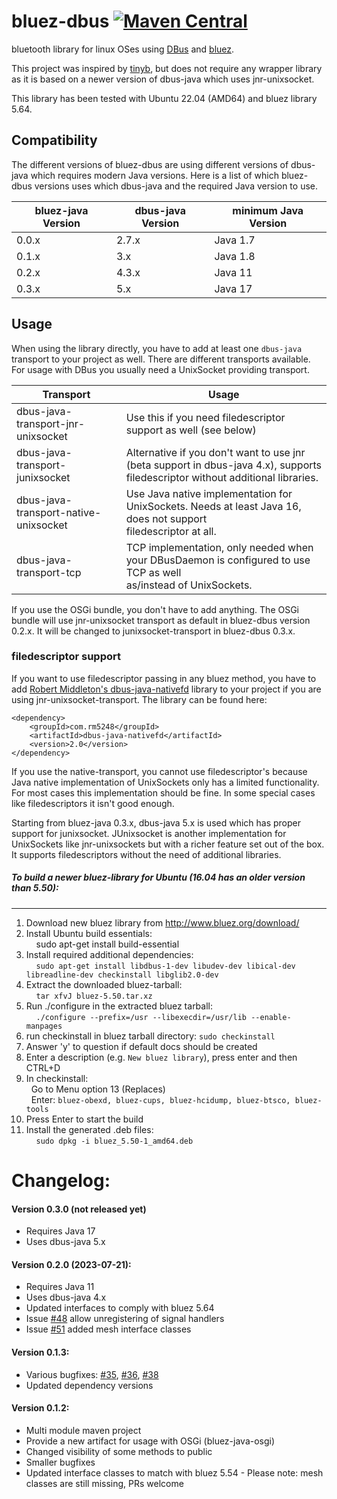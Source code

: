 # bluez-dbus [![Maven Central](https://maven-badges.herokuapp.com/maven-central/com.github.hypfvieh/bluez-dbus/badge.svg)](https://maven-badges.herokuapp.com/maven-central/com.github.hypfvieh/bluez-dbus)
bluetooth library for linux OSes using [DBus](https://dbus.freedesktop.org/) and [bluez](http://www.bluez.org/).

This project was inspired by [tinyb](https://github.com/intel-iot-devkit/tinyb),
but does not require any wrapper library as it is based on a newer version of dbus-java which uses jnr-unixsocket.

This library has been tested with Ubuntu 22.04 (AMD64) and bluez library 5.64.

## Compatibility
The different versions of bluez-dbus are using different versions of dbus-java which requires modern Java versions.
Here is a list of which bluez-dbus versions uses which dbus-java and the required Java version to use.

| bluez-java Version | dbus-java Version | minimum Java Version |
| ------------------ | ----------------- | -------------------- |
| 0.0.x              | 2.7.x             | Java 1.7             |
| 0.1.x              | 3.x               | Java 1.8             |
| 0.2.x              | 4.3.x             | Java 11              |
| 0.3.x              | 5.x               | Java 17              |

## Usage
When using the library directly, you have to add at least one `dbus-java` transport to your project as well.
There are different transports available. For usage with DBus you usually need a UnixSocket providing transport.

| Transport                             | Usage                                                                                      |
| ------------------------------------- | ------------------------------------------------------------------------------------------ | 
| dbus-java-transport-jnr-unixsocket    | Use this if you need filedescriptor support as well (see below)                            |
| dbus-java-transport-junixsocket       | Alternative if you don't want to use jnr (beta support in dbus-java 4.x), supports<br>filedescriptor without additional libraries. |
| dbus-java-transport-native-unixsocket | Use Java native implementation for UnixSockets. Needs at least Java 16, does not support<br>filedescriptor at all. |
| dbus-java-transport-tcp               | TCP implementation, only needed when your DBusDaemon is configured to use TCP as well<br>as/instead of UnixSockets. |

If you use the OSGi bundle, you don't have to add anything.
The OSGi bundle will use jnr-unixsocket transport as default in bluez-dbus version 0.2.x.
It will be changed to junixsocket-transport in bluez-dbus 0.3.x.

### filedescriptor support

If you want to use filedescriptor passing in any bluez method, you have to add [Robert Middleton's dbus-java-nativefd](https://github.com/rm5248/dbus-java-nativefd) library to your project if you are using jnr-unixsocket-transport.
The library can be found here:

```
<dependency>
    <groupId>com.rm5248</groupId>
    <artifactId>dbus-java-nativefd</artifactId>
    <version>2.0</version>
</dependency>
```

If you use the native-transport, you cannot use filedescriptor's because Java native implementation of UnixSockets only has a limited functionality.
For most cases this implementation should be fine. In some special cases like filedescriptors it isn't good enough.

Starting from bluez-java 0.3.x, dbus-java 5.x is used which has proper support for junixsocket. JUnixsocket is another implementation for UnixSockets like
jnr-unixsockets but with a richer feature set out of the box. It supports filedescriptors without the need of additional libraries.

##### To build a newer bluez-library for Ubuntu (16.04 has an older version than 5.50):
-------------
1. Download new bluez library from http://www.bluez.org/download/
2. Install Ubuntu build essentials:  
  &nbsp;&nbsp;&nbsp;&nbsp;sudo apt-get install build-essential
3. Install required additional dependencies:  
&nbsp;&nbsp;&nbsp;&nbsp;`sudo apt-get install libdbus-1-dev libudev-dev libical-dev libreadline-dev checkinstall libglib2.0-dev`
4. Extract the downloaded bluez-tarball:  
&nbsp;&nbsp;&nbsp;&nbsp;`tar xfvJ bluez-5.50.tar.xz`
5. Run ./configure in the extracted bluez tarball:  
   &nbsp;&nbsp;&nbsp;&nbsp;`./configure --prefix=/usr --libexecdir=/usr/lib --enable-manpages`
6. run checkinstall in bluez tarball directory: `sudo checkinstall`
7. Answer 'y' to question if default docs should be created
8. Enter a description (e.g. `New bluez library`), press enter and then CTRL+D
9. In checkinstall:  
    &nbsp;&nbsp;Go to Menu option 13 (Replaces)  
    &nbsp;&nbsp;Enter: `bluez-obexd, bluez-cups, bluez-hcidump, bluez-btsco, bluez-tools`
10. Press Enter to start the build
11. Install the generated .deb files:  
  &nbsp;&nbsp;&nbsp;&nbsp;`sudo dpkg -i bluez_5.50-1_amd64.deb`

# Changelog:

#### Version 0.3.0 (not released yet)
- Requires Java 17
- Uses dbus-java 5.x


#### Version 0.2.0 (2023-07-21):
- Requires Java 11
- Uses dbus-java 4.x
- Updated interfaces to comply with bluez 5.64
- Issue [#48](https://github.com/hypfvieh/bluez-dbus/issues/48) allow unregistering of signal handlers
- Issue [#51](https://github.com/hypfvieh/bluez-dbus/issues/51) added mesh interface classes 

#### Version 0.1.3:
- Various bugfixes: [#35](https://github.com/hypfvieh/bluez-dbus/issues/35), [#36](https://github.com/hypfvieh/bluez-dbus/issues/36), [#38](https://github.com/hypfvieh/bluez-dbus/issues/38)
- Updated dependency versions

#### Version 0.1.2:
- Multi module maven project
- Provide a new artifact for usage with OSGi (bluez-java-osgi)
- Changed visibility of some methods to public
- Smaller bugfixes
- Updated interface classes to match with bluez 5.54 - Please note: mesh classes are still missing, PRs welcome
